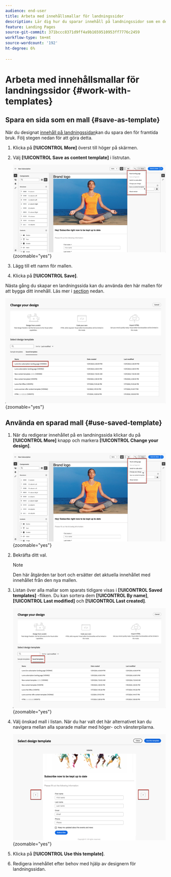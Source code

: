 ```yaml
---
audience: end-user
title: Arbeta med innehållsmallar för landningssidor
description: Lär dig hur du sparar innehåll på landningssidor som en designmall och återanvänder det i Campaign Web
feature: Landing Pages
source-git-commit: 371bccc8371d9ff4a9b1659510953ff7776c2459
workflow-type: tm+mt
source-wordcount: '192'
ht-degree: 6%

---
```


# Arbeta med innehållsmallar för landningssidor {#work-with-templates}

## Spara en sida som en mall {#save-as-template}

När du designat [innehåll på landningssidan](lp-content.md)kan du spara den för framtida bruk. Följ stegen nedan för att göra detta.

1. Klicka på **[!UICONTROL More]** överst till höger på skärmen.

1. Välj **[!UICONTROL Save as content template]** i listrutan.

   ![](assets/lp-save-as-template.png){zoomable=&quot;yes&quot;}

1. Lägg till ett namn för mallen.

1. Klicka på **[!UICONTROL Save]**.

Nästa gång du skapar en landningssida kan du använda den här mallen för att bygga ditt innehåll. Läs mer i [section](#use-saved-template) nedan.

![](assets/lp-saved-template.png){zoomable=&quot;yes&quot;}

## Använda en sparad mall {#use-saved-template}

<!--Not for GA?-->

1. När du redigerar innehållet på en landningssida klickar du på **[!UICONTROL More]** knapp och markera **[!UICONTROL Change your design]**.

   ![](assets/lp-change-your-design.png){zoomable=&quot;yes&quot;}

1. Bekräfta ditt val.

   >[!NOTE]
   >
   >Den här åtgärden tar bort och ersätter det aktuella innehållet med innehållet från den nya mallen.

1. Listan över alla mallar som sparats tidigare visas i **[!UICONTROL Saved templates]** -fliken. Du kan sortera dem **[!UICONTROL By name]**, **[!UICONTROL Last modified]** och **[!UICONTROL Last created]**.

   ![](assets/lp-saved-templates.png){zoomable=&quot;yes&quot;}

1. Välj önskad mall i listan. När du har valt det här alternativet kan du navigera mellan alla sparade mallar med höger- och vänsterpilarna.

   ![](assets/lp-select-saved-template.png){zoomable=&quot;yes&quot;}

1. Klicka på **[!UICONTROL Use this template]**.

1. Redigera innehållet efter behov med hjälp av designern för landningssidan.

<!--Primary page templates and subpage templates are managed separately, meaning that you cannot use a primary page template to create a subpage, and vice versa. TBC in Web user interface-->
